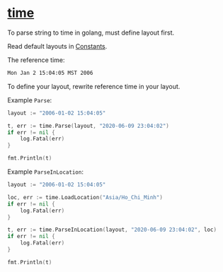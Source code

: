 # [time](https://golang.org/pkg/time/)

To parse string to time in golang, must define layout first.

Read default layouts in [Constants](https://golang.org/pkg/time/#pkg-constants).

The reference time:

```txt
Mon Jan 2 15:04:05 MST 2006
```

To define your layout, rewrite reference time in your layout.

Example `Parse`:

```go
layout := "2006-01-02 15:04:05"

t, err := time.Parse(layout, "2020-06-09 23:04:02")
if err != nil {
    log.Fatal(err)
}

fmt.Println(t)
```

Example `ParseInLocation`:

```go
layout := "2006-01-02 15:04:05"

loc, err := time.LoadLocation("Asia/Ho_Chi_Minh")
if err != nil {
    log.Fatal(err)
}

t, err := time.ParseInLocation(layout, "2020-06-09 23:04:02", loc)
if err != nil {
    log.Fatal(err)
}

fmt.Println(t)
```
